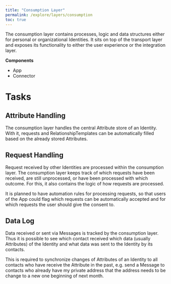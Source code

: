 ```yaml
---
title: "Consumption Layer"
permalink: /explore/layers/consumption
toc: true
---
```


The consumption layer contains processes, logic and data structures either for personal or organizational Identities. It sits on top of the transport layer and exposes its functionality to either the user experience or the integration layer.

**Components**

- App
- Connector

# Tasks

## Attribute Handling

The consumption layer handles the central Attribute store of an Identity. With it, requests and RelationshipTemplates can be automatically filled based on the already stored Attributes.

## Request Handling

Request received by other Identities are processed within the consumption layer. The consumption layer keeps track of which requests have been received, are still unprocessed, or have been processed with which outcome. For this, it also contains the logic of how requests are processed.

It is planned to have automation rules for processing requests, so that users of the App could flag which requests can be automatically accepted and for which requests the user should give the consent to.

## Data Log

Data received or sent via Messages is tracked by the consumption layer. Thus it is possible to see which contact received which data (usually Attributes) of the Identity and what data was sent to the Identity by its contacts.

This is required to synchronize changes of Attributes of an Identity to all contacts who have receive the Attribute in the past, e.g. send a Message to contacts who already have my private address that the address needs to be change to a new one beginning of next month.
